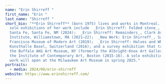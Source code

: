 ```yaml
---
name: "Erin Shirreff "
first_name: "Erin "
last_name: "Shirreff "
short_bio: "**Erin Shirreff** (born 1975) lives and works in Montreal. Recent
  solo exhibitions of her work include  _Erin Shirreff: Folded stone_, SITE
  Santa Fe, Santa Fe, NM (2024);  _Erin Shirreff: Remainders_, Clark Art
  Institute, Williamstown, MA (2021–22);  _New Work: Erin Shirreff_, San
  Francisco Museum of Modern Art (2019);  _Erin Shirreff: Halves and Wholes_,
  Kunsthalle Basel, Switzerland (2016); and a survey exhibition that traveled to
  the Buffalo AKG Art Museum, NY (formerly the Albright-Knox Art Gallery) and
  the Institute of Contemporary Art, Boston (2015-16). A solo exhibition of her
  work will open at the Milwaukee Art Museum in spring 2025."
portraits:
  - media: 2024/08/erin-shirreff
website: https://www.erinshirreff.com/
---
```

